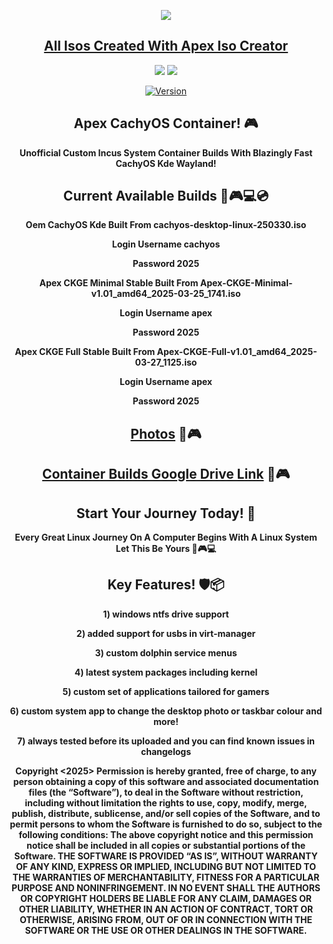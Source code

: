 <p align="center">
<img src="https://i.postimg.cc/JhMRf2RZ/claudemods-03-17-2025.gif">	



<div align="center">

 
##  [All Isos Created With Apex Iso Creator](https://github.com/claudemods/ApexArchIsoCreatorGuiAppImage)

<div align="center">


  <a href="https://archlinux.org/" target="_blank"><img src="https://img.shields.io/badge/OS-Arch-0000FF?style=for-the-badge&logo=linux" /></a>
<a href="https://cachyos.org/" target="_blank"><img src="https://img.shields.io/badge/DISTRO-CachyOS-00FFFF?style=for-the-badge&logo=CachyOS" /></a>

[![Version](https://img.shields.io/github/v/release/claudemods/ACC?color=FFD700&label=Latest%20Release&style=for-the-badge)]()


## Apex CachyOS Container! 🎮
**Unofficial Custom Incus System Container Builds With Blazingly Fast CachyOS Kde Wayland!**

## Current Available Builds 🚀🎮💻💿
**Oem CachyOS Kde Built From cachyos-desktop-linux-250330.iso**

**Login Username cachyos**

**Password 2025**


**Apex CKGE Minimal Stable Built From Apex-CKGE-Minimal-v1.01_amd64_2025-03-25_1741.iso**

**Login Username apex**

**Password 2025**

 
**Apex CKGE Full Stable Built From Apex-CKGE-Full-v1.01_amd64_2025-03-27_1125.iso**

**Login Username apex**

**Password 2025**


 ##  [Photos](https://github.com/claudemods/ACC/blob/main/Photos.md) 🚀🎮
 
##  [Container Builds Google Drive Link](https://drive.google.com/drive/folders/1-6eOluk8Zws0PhXDHFea_qMYayjwUopB) 🚀🎮

## Start Your Journey Today! 🦅 
  **Every Great Linux Journey On A Computer Begins With A Linux System Let This Be Yours 🚀🎮💻**


## Key Features! 🛡️📦 

  **1) windows ntfs drive support**

  **2) added support for usbs in virt-manager**
  
 
  **3) custom dolphin service menus**
 
  **4) latest system packages including kernel**
 
  **5) custom set of applications tailored for gamers**
 
  **6) custom system app to change the desktop photo or taskbar colour and more!**
 
  **7) always tested before its uploaded and you can find known issues in changelogs**




<strong> Copyright <2025> <claudemods> Permission is hereby granted, free of charge, to any person obtaining a copy of this software and associated documentation files (the “Software”), to deal in the Software without restriction, including without limitation the rights to use, copy, modify, merge, publish, distribute, sublicense, and/or sell copies of the Software, and to permit persons to whom the Software is furnished to do so, subject to the following conditions: The above copyright notice and this permission notice shall be included in all copies or substantial portions of the Software. THE SOFTWARE IS PROVIDED “AS IS”, WITHOUT WARRANTY OF ANY KIND, EXPRESS OR IMPLIED, INCLUDING BUT NOT LIMITED TO THE WARRANTIES OF MERCHANTABILITY, FITNESS FOR A PARTICULAR PURPOSE AND NONINFRINGEMENT. IN NO EVENT SHALL THE AUTHORS OR COPYRIGHT HOLDERS BE LIABLE FOR ANY CLAIM, DAMAGES OR OTHER LIABILITY, WHETHER IN AN ACTION OF CONTRACT, TORT OR OTHERWISE, ARISING FROM, OUT OF OR IN CONNECTION WITH THE SOFTWARE OR THE USE OR OTHER DEALINGS IN THE SOFTWARE. <strong>
</div>

